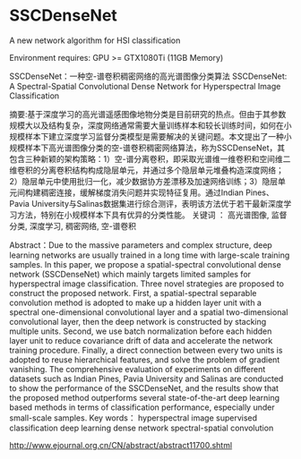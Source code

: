 # SSCDenseNet
A new network algorithm for HSI classification

Environment requires: GPU >= GTX1080Ti (11GB Memory)

SSCDenseNet：一种空-谱卷积稠密网络的高光谱图像分类算法
SSCDenseNet: A Spectral-Spatial Convolutional Dense Network for Hyperspectral Image Classification

摘要:基于深度学习的高光谱遥感图像地物分类是目前研究的热点。但由于其参数规模大以及结构复杂，深度网络通常需要大量训练样本和较长训练时间，如何在小规模样本下建立深度学习监督分类模型是需要解决的关键问题。本文提出了一种小规模样本下高光谱图像分类的空-谱卷积稠密网络算法，称为SSCDenseNet，其包含三种新颖的架构策略：1）空-谱分离卷积，即采取光谱维一维卷积和空间维二维卷积的分离卷积结构构成隐层单元，并通过多个隐层单元堆叠构造深度网络；2）隐层单元中使用批归一化，减少数据协方差漂移及加速网络训练；3）隐层单元间构建稠密连接，缓解梯度消失问题并实现特征复用。通过Indian Pines、Pavia University与Salinas数据集进行综合测评，表明该方法优于若干最新深度学习方法，特别在小规模样本下具有优异的分类性能。	
关键词 ： 高光谱图像,  监督分类,  深度学习,  稠密网络,  空-谱卷积    

Abstract：Due to the massive parameters and complex structure, deep learning networks are usually trained in a long time with large-scale training samples. In this paper, we propose a spatial-spectral convolutional dense network (SSCDenseNet) which mainly targets limited samples for hyperspectral image classification. Three novel strategies are proposed to construct the proposed network. First, a spatial-spectral separable convolution method is adopted to make up a hidden layer unit with a spectral one-dimensional convolutional layer and a spatial two-dimensional convolutional layer, then the deep network is constructed by stacking multiple units. Second, we use batch normalization before each hidden layer unit to reduce covariance drift of data and accelerate the network training procedure. Finally, a direct connection between every two units is adopted to reuse hierarchical features, and solve the problem of gradient vanishing. The comprehensive evaluation of experiments on different datasets such as Indian Pines, Pavia University and Salinas are conducted to show the performance of the SSCDenseNet, and the results show that the proposed method outperforms several state-of-the-art deep learning based methods in terms of classification performance, especially under small-scale samples.
Key words： hyperspectral image    supervised classification    deep learning    dense network    spectral-spatial convolution   

http://www.ejournal.org.cn/CN/abstract/abstract11700.shtml
